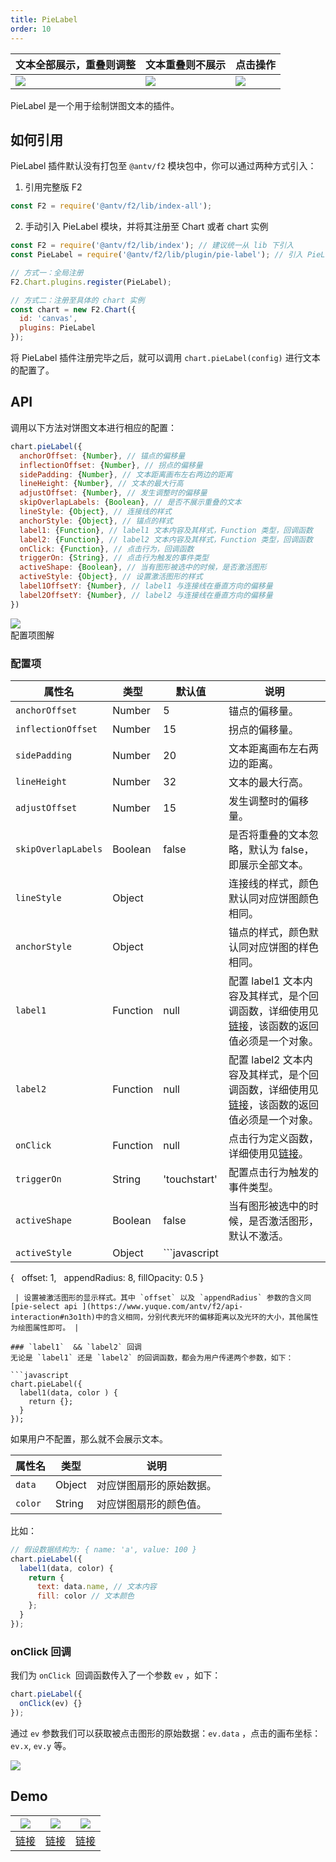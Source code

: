 ```yaml
---
title: PieLabel
order: 10
---
```


| **文本全部展示，重叠则调整** | **文本重叠则不展示** | **点击操作** |
| --- | --- | --- |
| ![](https://cdn.nlark.com/yuque/0/2018/png/98090/1540374987000-32045d52-65d0-4e48-95d4-62b00162229c.png#width=747) | ![](https://cdn.nlark.com/yuque/0/2018/png/98090/1540374852604-f5a682f0-9d27-4fcb-b994-171e19ebe466.png#width=747) | ![](https://cdn.nlark.com/yuque/0/2018/png/98090/1541747067841-b683708c-0b90-41b8-ae39-fd7a23087d46.png#width=229) |

PieLabel 是一个用于绘制饼图文本的插件。

## 如何引用
PieLabel 插件默认没有打包至 `@antv/f2` 模块包中，你可以通过两种方式引入：

1. 引用完整版 F2

```javascript
const F2 = require('@antv/f2/lib/index-all');
```

2. 手动引入 PieLabel 模块，并将其注册至 Chart 或者 chart 实例

```javascript
const F2 = require('@antv/f2/lib/index'); // 建议统一从 lib 下引入
const PieLabel = require('@antv/f2/lib/plugin/pie-label'); // 引入 PieLabel 模块

// 方式一：全局注册
F2.Chart.plugins.register(PieLabel);

// 方式二：注册至具体的 chart 实例
const chart = new F2.Chart({
  id: 'canvas',
  plugins: PieLabel
});
```

将 PieLabel 插件注册完毕之后，就可以调用 `chart.pieLabel(config)` 进行文本的配置了。

## API 

调用以下方法对饼图文本进行相应的配置：

```javascript
chart.pieLabel({
  anchorOffset: {Number}, // 锚点的偏移量
  inflectionOffset: {Number}, // 拐点的偏移量
  sidePadding: {Number}, // 文本距离画布左右两边的距离
  lineHeight: {Number}, // 文本的最大行高
  adjustOffset: {Number}, // 发生调整时的偏移量
  skipOverlapLabels: {Boolean}, // 是否不展示重叠的文本
  lineStyle: {Object}, // 连接线的样式
  anchorStyle: {Object}, // 锚点的样式
  label1: {Function}, // label1 文本内容及其样式，Function 类型，回调函数
  label2: {Function}, // label2 文本内容及其样式，Function 类型，回调函数
  onClick: {Function}, // 点击行为，回调函数
  triggerOn: {String}, // 点击行为触发的事件类型
  activeShape: {Boolean}, // 当有图形被选中的时候，是否激活图形
  activeStyle: {Object}, // 设置激活图形的样式
  label1OffsetY: {Number}, // label1 与连接线在垂直方向的偏移量
  label2OffsetY: {Number}, // label2 与连接线在垂直方向的偏移量  
})
```

![](https://cdn.nlark.com/yuque/0/2018/png/98090/1540376030399-0927ade9-6d25-4ca2-a342-5ce3d3eb763c.png#width=375)<br />配置项图解

### 配置项
| **属性名** | **类型** | **默认值** | **说明** |
| --- | --- | --- | --- |
| `anchorOffset`  | Number | 5 | 锚点的偏移量。 |
| `inflectionOffset`  | Number | 15 | 拐点的偏移量。 |
| `sidePadding`  | Number | 20 | 文本距离画布左右两边的距离。 |
| `lineHeight`  | Number | 32 | 文本的最大行高。 |
| `adjustOffset`  | Number | 15 | 发生调整时的偏移量。 |
| `skipOverlapLabels`  | Boolean | false | 是否将重叠的文本忽略，默认为 false，即展示全部文本。 |
| `lineStyle`  | Object |  | 连接线的样式，颜色默认同对应饼图颜色相同。 |
| `anchorStyle`  | Object |  | 锚点的样式，颜色默认同对应饼图的样色相同。 |
| `label1`  | Function | null | 配置 label1 文本内容及其样式，是个回调函数，详细使用见[链接](https://www.yuque.com/antv/f2/pie-label#ownmbn)，该函数的返回值必须是一个对象。 |
| `label2`  | Function | null | 配置 label2 文本内容及其样式，是个回调函数，详细使用见[链接](https://www.yuque.com/antv/f2/pie-label#ownmbn)，该函数的返回值必须是一个对象。 |
| `onClick`  | Function | null | 点击行为定义函数，详细使用见[链接](https://www.yuque.com/antv/f2/pie-label#xqh0if)。 |
| `triggerOn`  | String | 'touchstart' | 配置点击行为触发的事件类型。 |
| `activeShape`  | Boolean | false | 当有图形被选中的时候，是否激活图形，默认不激活。 |
| `activeStyle`  | Object | ```javascript
{
   offset: 1,
   appendRadius: 8,
   fillOpacity: 0.5
  }
```
 | 设置被激活图形的显示样式。其中 `offset` 以及 `appendRadius` 参数的含义同 [pie-select api ](https://www.yuque.com/antv/f2/api-interaction#n3o1th)中的含义相同，分别代表光环的偏移距离以及光环的大小，其他属性为绘图属性即可。 |

### `label1`  && `label2` 回调
无论是 `label1` 还是 `label2` 的回调函数，都会为用户传递两个参数，如下：

```javascript
chart.pieLabel({
  label1(data, color ) {
    return {};
  }
});
```

如果用户不配置，那么就不会展示文本。

| **属性名** | **类型** | **说明** |
| --- | --- | --- |
| `data`  | Object | 对应饼图扇形的原始数据。 |
| `color`  | String | 对应饼图扇形的颜色值。 |

比如：

```javascript
// 假设数据结构为: { name: 'a', value: 100 }
chart.pieLabel({
  label1(data, color) {
    return {
      text: data.name, // 文本内容
      fill: color // 文本颜色
    };
  }
});
```

### onClick 回调
我们为 `onClick`  回调函数传入了一个参数 `ev` ，如下：

```javascript
chart.pieLabel({
  onClick(ev) {}
});
```

通过 `ev` 参数我们可以获取被点击图形的原始数据：`ev.data` ，点击的画布坐标：`ev.x`, `ev.y` 等。

![](https://cdn.nlark.com/yuque/0/2018/png/98090/1540378190132-44c50f85-e4fe-4b7c-b83d-917e85ef88c8.png#width=747)

## Demo
| ![](https://cdn.nlark.com/yuque/0/2018/png/98090/1540446293014-4851fc4d-9871-4a78-948c-6505addb05e7.png#width=747) | ![](https://cdn.nlark.com/yuque/0/2018/png/98090/1540446333471-617dee36-5f66-49f8-8203-bd4dbb836f89.png#width=747) | ![](https://cdn.nlark.com/yuque/0/2018/gif/98090/1541747570228-2d1af4ce-4972-4b9f-86e6-15b8b6b18d8c.gif#width=229) |
| --- | --- | --- |
| [链接](https://antv.alipay.com/zh-cn/f2/3.x/demo/pie/labelline-pie.html) | [链接](https://antv.alipay.com/zh-cn/f2/3.x/demo/pie/pie-with-label.html) | [链接](https://antv.alipay.com/zh-cn/f2/3.x/demo/pie/pie-click.html) |


